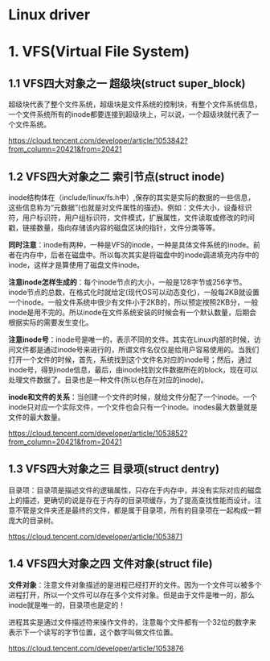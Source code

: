 # Linux driver

# 1. VFS(Virtual File System)

## 1.1 VFS四大对象之一 超级块(struct super_block)

超级块代表了整个文件系统，超级块是文件系统的控制块，有整个文件系统信息，一个文件系统所有的inode都要连接到超级块上，可以说，一个超级块就代表了一个文件系统。

https://cloud.tencent.com/developer/article/1053842?from_column=20421&from=20421

## 1.2 VFS四大对象之二 索引节点(struct inode)

inode结构体在（include/linux/fs.h中）,保存的其实是实际的数据的一些信息，这些信息称为“元数据”(也就是对文件属性的描述)。例如：文件大小，设备标识符，用户标识符，用户组标识符，文件模式，扩展属性，文件读取或修改的时间戳，链接数量，指向存储该内容的磁盘区块的指针，文件分类等等。

**同时注意**：inode有两种，一种是VFS的inode，一种是具体文件系统的inode。前者在内存中，后者在磁盘中。所以每次其实是将磁盘中的inode调进填充内存中的inode，这样才是算使用了磁盘文件inode。

**注意inode怎样生成的**：每个inode节点的大小，一般是128字节或256字节。inode节点的总数，在格式化时就给定(现代OS可以动态变化)，一般每2KB就设置一个inode。一般文件系统中很少有文件小于2KB的，所以预定按照2KB分，一般inode是用不完的。所以inode在文件系统安装的时候会有一个默认数量，后期会根据实际的需要发生变化。

**注意inode号**：inode号是唯一的，表示不同的文件。其实在Linux内部的时候，访问文件都是通过inode号来进行的，所谓文件名仅仅是给用户容易使用的。当我们打开一个文件的时候，首先，系统找到这个文件名对应的inode号；然后，通过inode号，得到inode信息，最后，由inode找到文件数据所在的block，现在可以处理文件数据了。目录也是一种文件(所以也存在对应的inode)。

**inode和文件的关系**：当创建一个文件的时候，就给文件分配了一个inode。一个inode只对应一个实际文件，一个文件也会只有一个inode。inodes最大数量就是文件的最大数量。

https://cloud.tencent.com/developer/article/1053852?from_column=20421&from=20421

## 1.3 VFS四大对象之三 目录项(struct dentry)

目录项：目录项是描述文件的逻辑属性，只存在于内存中，并没有实际对应的磁盘上的描述，更确切的说是存在于内存的目录项缓存，为了提高查找性能而设计。注意不管是文件夹还是最终的文件，都是属于目录项，所有的目录项在一起构成一颗庞大的目录树。

https://cloud.tencent.com/developer/article/1053871

## 1.4 VFS四大对象之四 文件对象(struct file)

**文件对象**：注意文件对象描述的是进程已经打开的文件。因为一个文件可以被多个进程打开，所以一个文件可以存在多个文件对象。但是由于文件是唯一的，那么inode就是唯一的，目录项也是定的！

进程其实是通过文件描述符来操作文件的，注意每个文件都有一个32位的数字来表示下一个读写的字节位置，这个数字叫做文件位置。

https://cloud.tencent.com/developer/article/1053876